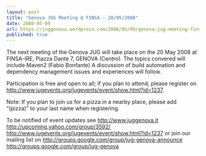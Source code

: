 ```yaml
---
layout: post
title: "Genova JUG Meeting @ FINSA – 20/05/2008"
date: 2008-05-09
url: https://juggenova.wordpress.com/2008/05/09/genova-jug-meeting-finsa-20052008/
published: true 
---
```


The next meeting of the Genova JUG will take place on the 20 May 2008 at FINSA-IRE, Piazza Dante 7, GENOVA (Centro). The topics convered will include Maven2 (Fabio Bonfante) A discussion of build automation and dependency management issues and experiences will follow. 

Participation is free and open to all; if you plan to attend, please register on http://www.jugevents.org/jugevents/event/show.html?id=1237. 

Note: If you plan to join us for a pizza in a nearby place, please add “(pizza)” to your last name when registering. 

To be notified of event updates see http://www.juggenova.it http://upcoming.yahoo.com/group/3592/ http://www.jugevents.org/jugevents/event/show.html?id=1237 or join our mailing list on http://groups.google.com/group/jug-genova-announce http://groups.google.com/group/jug-genova 
